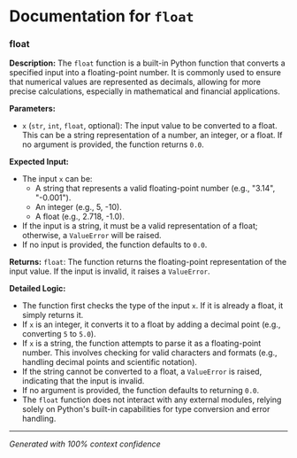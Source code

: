 # Documentation for `float`

### float

**Description:**
The `float` function is a built-in Python function that converts a specified input into a floating-point number. It is commonly used to ensure that numerical values are represented as decimals, allowing for more precise calculations, especially in mathematical and financial applications.

**Parameters:**
- `x` (`str`, `int`, `float`, optional): The input value to be converted to a float. This can be a string representation of a number, an integer, or a float. If no argument is provided, the function returns `0.0`.

**Expected Input:**
- The input `x` can be:
  - A string that represents a valid floating-point number (e.g., "3.14", "-0.001").
  - An integer (e.g., 5, -10).
  - A float (e.g., 2.718, -1.0).
- If the input is a string, it must be a valid representation of a float; otherwise, a `ValueError` will be raised.
- If no input is provided, the function defaults to `0.0`.

**Returns:**
`float`: The function returns the floating-point representation of the input value. If the input is invalid, it raises a `ValueError`.

**Detailed Logic:**
- The function first checks the type of the input `x`. If it is already a float, it simply returns it.
- If `x` is an integer, it converts it to a float by adding a decimal point (e.g., converting `5` to `5.0`).
- If `x` is a string, the function attempts to parse it as a floating-point number. This involves checking for valid characters and formats (e.g., handling decimal points and scientific notation).
- If the string cannot be converted to a float, a `ValueError` is raised, indicating that the input is invalid.
- If no argument is provided, the function defaults to returning `0.0`.
- The `float` function does not interact with any external modules, relying solely on Python's built-in capabilities for type conversion and error handling.

---
*Generated with 100% context confidence*
